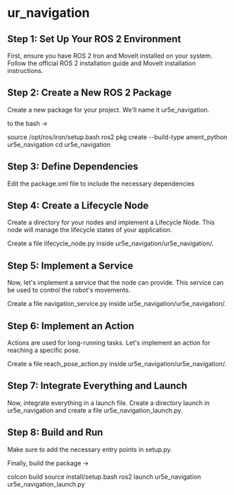 # ur_navigation

## Step 1: Set Up Your ROS 2 Environment

First, ensure you have ROS 2 Iron and MoveIt installed on your system. Follow the official ROS 2 installation guide and MoveIt installation instructions.

## Step 2: Create a New ROS 2 Package

Create a new package for your project. We'll name it ur5e_navigation.

to the bash ->

source /opt/ros/iron/setup.bash
ros2 pkg create --build-type ament_python ur5e_navigation
cd ur5e_navigation

## Step 3: Define Dependencies

Edit the package.xml file to include the necessary dependencies

## Step 4: Create a Lifecycle Node

Create a directory for your nodes and implement a Lifecycle Node. This node will manage the lifecycle states of your application.

Create a file lifecycle_node.py inside ur5e_navigation/ur5e_navigation/.

## Step 5: Implement a Service

Now, let's implement a service that the node can provide. This service can be used to control the robot's movements.

Create a file navigation_service.py inside ur5e_navigation/ur5e_navigation/.

## Step 6: Implement an Action

Actions are used for long-running tasks. Let's implement an action for reaching a specific pose.

Create a file reach_pose_action.py inside ur5e_navigation/ur5e_navigation/.

## Step 7: Integrate Everything and Launch

Now, integrate everything in a launch file. Create a directory launch in ur5e_navigation and create a file ur5e_navigation_launch.py.

## Step 8: Build and Run

Make sure to add the necessary entry points in setup.py.

Finally, build the package ->

colcon build
source install/setup.bash
ros2 launch ur5e_navigation ur5e_navigation_launch.py
